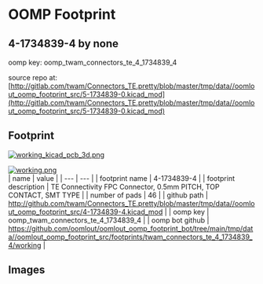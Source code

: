 # OOMP Footprint  
## 4-1734839-4  by none  
  
oomp key: oomp_twam_connectors_te_4_1734839_4  
  
source repo at: [http://gitlab.com/twam/Connectors_TE.pretty/blob/master/tmp/data//oomlout_oomp_footprint_src/5-1734839-0.kicad_mod](http://gitlab.com/twam/Connectors_TE.pretty/blob/master/tmp/data//oomlout_oomp_footprint_src/5-1734839-0.kicad_mod)  
## Footprint  
  
[![working_kicad_pcb_3d.png](working_kicad_pcb_3d_600.png)](working_kicad_pcb_3d.png)  
  
[![working.png](working_600.png)](working.png)  
| name | value | 
| --- | --- | 
| footprint name | 4-1734839-4 | 
| footprint description | TE Connectivity FPC Connector, 0.5mm PITCH, TOP CONTACT, SMT TYPE | 
| number of pads | 46 | 
| github path | http://github.com/twam/Connectors_TE.pretty/blob/master/tmp/data//oomlout_oomp_footprint_src/4-1734839-4.kicad_mod | 
| oomp key | oomp_twam_connectors_te_4_1734839_4 | 
| oomp bot github | https://github.com/oomlout/oomlout_oomp_footprint_bot/tree/main/tmp/data//oomlout_oomp_footprint_src/footprints/twam_connectors_te_4_1734839_4/working | 
## Images  
